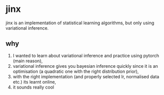 # jinx
jinx is an implementation of statistical learning algorithms, but only using variational inference.

## why
1.  I wanted to learn about variational inference and practice using pytorch (main reason),
2.  variational inference gives you bayesian inference quickly since it is an optimisation (a quadratic one with the right distribution prior),
3.  with the right implementation (and properly selected lr, normalised data etc.) its learnt online,
4.  it sounds really cool
